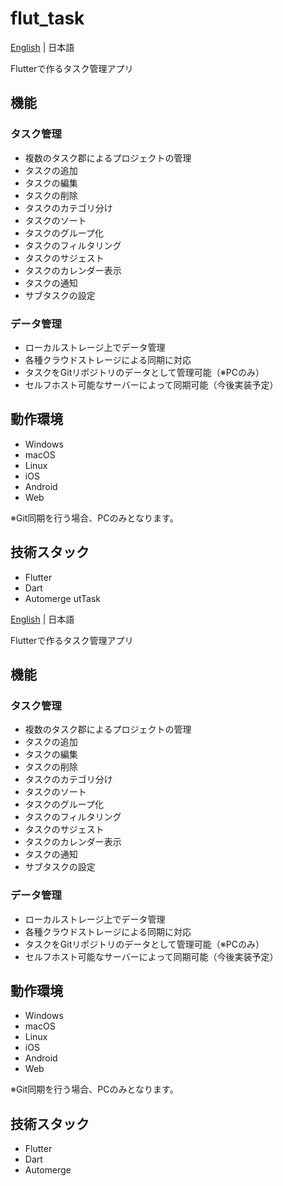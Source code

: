 # flut_task

[English](README.md) | 日本語

Flutterで作るタスク管理アプリ

## 機能

### タスク管理

- 複数のタスク郡によるプロジェクトの管理
- タスクの追加
- タスクの編集
- タスクの削除
- タスクのカテゴリ分け
- タスクのソート
- タスクのグループ化
- タスクのフィルタリング
- タスクのサジェスト
- タスクのカレンダー表示
- タスクの通知
- サブタスクの設定

### データ管理

- ローカルストレージ上でデータ管理
- 各種クラウドストレージによる同期に対応
- タスクをGitリポジトリのデータとして管理可能（※PCのみ）
- セルフホスト可能なサーバーによって同期可能（今後実装予定）

## 動作環境

- Windows
- macOS
- Linux
- iOS
- Android
- Web

※Git同期を行う場合、PCのみとなります。

## 技術スタック

- Flutter
- Dart
- Automerge
  utTask

[English](README.md) | 日本語

Flutterで作るタスク管理アプリ

## 機能

### タスク管理

- 複数のタスク郡によるプロジェクトの管理
- タスクの追加
- タスクの編集
- タスクの削除
- タスクのカテゴリ分け
- タスクのソート
- タスクのグループ化
- タスクのフィルタリング
- タスクのサジェスト
- タスクのカレンダー表示
- タスクの通知
- サブタスクの設定

### データ管理

- ローカルストレージ上でデータ管理
- 各種クラウドストレージによる同期に対応
- タスクをGitリポジトリのデータとして管理可能（※PCのみ）
- セルフホスト可能なサーバーによって同期可能（今後実装予定）

## 動作環境

- Windows
- macOS
- Linux
- iOS
- Android
- Web

※Git同期を行う場合、PCのみとなります。

## 技術スタック

- Flutter
- Dart
- Automerge
